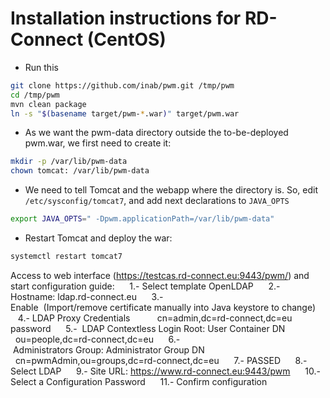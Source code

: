 Installation instructions for RD-Connect (CentOS)
=====

* Run this
```bash
git clone https://github.com/inab/pwm.git /tmp/pwm
cd /tmp/pwm
mvn clean package
ln -s "$(basename target/pwm-*.war)" target/pwm.war
```
* As we want the pwm-data directory outside the to-be-deployed pwm.war, we first need to create it:
```bash
mkdir -p /var/lib/pwm-data
chown tomcat: /var/lib/pwm-data
```

* We need to tell Tomcat and the webapp where the directory is. So, edit `/etc/sysconfig/tomcat7`, and add next declarations to `JAVA_OPTS`
```bash
export JAVA_OPTS=" -Dpwm.applicationPath=/var/lib/pwm-data"
```

* Restart Tomcat and deploy the war:
```bash
systemctl restart tomcat7
```

Access to web interface (https://testcas.rd-connect.eu:9443/pwm/) and start configuration guide:
     1.- Select template OpenLDAP 
     2.- Hostname: ldap.rd-connect.eu 
     3.- Enable  (Import/remove certificate manually into Java keystore to change)  
     4.- LDAP Proxy Credentials 
          cn=admin,dc=rd-connect,dc=eu 
          password 
     5.-  LDAP Contextless Login Root: User Container DN  
          ou=people,dc=rd-connect,dc=eu 
     6.- Administrators Group: Administrator Group DN  
          cn=pwmAdmin,ou=groups,dc=rd-connect,dc=eu 
     7.- PASSED 
     8.- Select LDAP 
     9.- Site URL: https://www.rd-connect.eu:9443/pwm 
     10.- Select a Configuration Password 
     11.- Confirm configuration 

